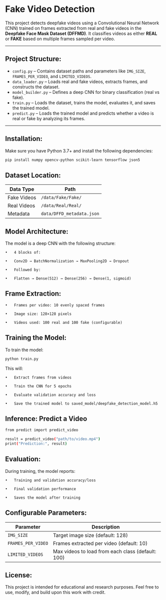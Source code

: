 # Fake Video Detection

This project detects deepfake videos using a Convolutional Neural Network (CNN) trained on frames extracted from real and fake videos in the **Deepfake Face Mask Dataset (DFFMD)**. It classifies videos as either **REAL** or **FAKE** based on multiple frames sampled per video.

---

## Project Structure:

- `config.py` – Contains dataset paths and parameters like `IMG_SIZE`, `FRAMES_PER_VIDEO`, and `LIMITED_VIDEOS`.
- `data_loader.py` – Loads real and fake videos, extracts frames, and constructs the dataset.
- `model_builder.py` – Defines a deep CNN for binary classification (real vs fake).
- `train.py` – Loads the dataset, trains the model, evaluates it, and saves the trained model.
- `predict.py` – Loads the trained model and predicts whether a video is real or fake by analyzing its frames.

---

## Installation:

Make sure you have Python 3.7+ and install the following dependencies:

```bash
pip install numpy opencv-python scikit-learn tensorflow json5
```

## Dataset Location:

| Data Type    | Path                       |
|--------------|----------------------------|
| Fake Videos  | `/data/Fake/Fake/`         |
| Real Videos  | `/data/Real/Real/`         |
| Metadata     | `data/DFFD_metadata.json`  |


## Model Architecture:

The model is a deep CNN with the following structure:

	•	4 blocks of:

	•	Conv2D → BatchNormalization → MaxPooling2D → Dropout

	•	Followed by:

	•	Flatten → Dense(512) → Dense(256) → Dense(1, sigmoid)


## Frame Extraction:

	•	Frames per video: 10 evenly spaced frames

	•	Image size: 128×128 pixels

	•	Videos used: 100 real and 100 fake (configurable)


## Training the Model:

To train the model:

```bash
python train.py
```

This will:

	•	Extract frames from videos

	•	Train the CNN for 5 epochs

	•	Evaluate validation accuracy and loss

	•	Save the trained model to saved_model/deepfake_detection_model.h5


## Inference: Predict a Video

```bash
from predict import predict_video

result = predict_video("path/to/video.mp4")
print("Prediction:", result)
```



## Evaluation:

During training, the model reports:

	•	Training and validation accuracy/loss

	•	Final validation performance

	•	Saves the model after training


## Configurable Parameters:

| Parameter         | Description                                      |
|-------------------|--------------------------------------------------|
| `IMG_SIZE`        | Target image size (default: 128)                 |
| `FRAMES_PER_VIDEO`| Frames extracted per video (default: 10)         |
| `LIMITED_VIDEOS`  | Max videos to load from each class (default: 100)|


## License:

This project is intended for educational and research purposes. Feel free to use, modify, and build upon this work with credit.